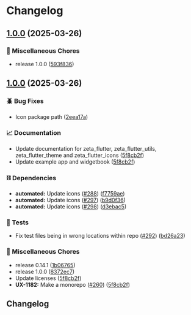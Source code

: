 # Changelog

## [1.0.0](https://github.com/ZebraDevs/zeta_flutter/compare/zeta_icons@v1.0.0...zeta_icons-v1.0.0) (2025-03-26)


### 🧹 Miscellaneous Chores

* release 1.0.0 ([593f836](https://github.com/ZebraDevs/zeta_flutter/commit/593f836354c6cd74e2621b5c6ef6630f9c56633d))

## [1.0.0](https://github.com/ZebraDevs/zeta_flutter/compare/zeta_icons@v0.20.2...zeta_icons@v1.0.0) (2025-03-26)


### 🪲 Bug Fixes

* Icon package path ([2eea17a](https://github.com/ZebraDevs/zeta_flutter/commit/2eea17a10c2b80fdd629e81ae3c3616b0a8e77f8))


### 📈 Documentation

* Update documentation for zeta_flutter, zeta_flutter_utils, zeta_flutter_theme and zeta_flutter_icons ([5f8cb2f](https://github.com/ZebraDevs/zeta_flutter/commit/5f8cb2fcf6cc619024f3f5b39d783e539a887e8a))
* Update example app and widgetbook ([5f8cb2f](https://github.com/ZebraDevs/zeta_flutter/commit/5f8cb2fcf6cc619024f3f5b39d783e539a887e8a))


### ⛓️ Dependencies

* **automated:** Update icons ([#288](https://github.com/ZebraDevs/zeta_flutter/issues/288)) ([f7759ae](https://github.com/ZebraDevs/zeta_flutter/commit/f7759aee58168e18afa2ed5cfb65860f0762637b))
* **automated:** Update icons ([#297](https://github.com/ZebraDevs/zeta_flutter/issues/297)) ([b9d0f36](https://github.com/ZebraDevs/zeta_flutter/commit/b9d0f36abc8b0bfe242498b07fdecc5a3a398c96))
* **automated:** Update icons ([#298](https://github.com/ZebraDevs/zeta_flutter/issues/298)) ([d3ebac5](https://github.com/ZebraDevs/zeta_flutter/commit/d3ebac5a4a7f6f6422dee6881606225ca8a0b1d1))


### 🧪 Tests

* Fix test files being in wrong locations within repo ([#292](https://github.com/ZebraDevs/zeta_flutter/issues/292)) ([bd26a23](https://github.com/ZebraDevs/zeta_flutter/commit/bd26a23ba1bb30d0c93bbd42f9cc9a4de4486880))


### 🧹 Miscellaneous Chores

* release 0.14.1 ([1b06765](https://github.com/ZebraDevs/zeta_flutter/commit/1b06765a4621ad813aab3f7448b51b50d1582e3d))
* release 1.0.0 ([8372ec7](https://github.com/ZebraDevs/zeta_flutter/commit/8372ec768d09a273ea5c8e23f49874d7ba81b569))
* Update licenses ([5f8cb2f](https://github.com/ZebraDevs/zeta_flutter/commit/5f8cb2fcf6cc619024f3f5b39d783e539a887e8a))
* **UX-1182:** Make a monorepo ([#260](https://github.com/ZebraDevs/zeta_flutter/issues/260)) ([5f8cb2f](https://github.com/ZebraDevs/zeta_flutter/commit/5f8cb2fcf6cc619024f3f5b39d783e539a887e8a))

## Changelog
